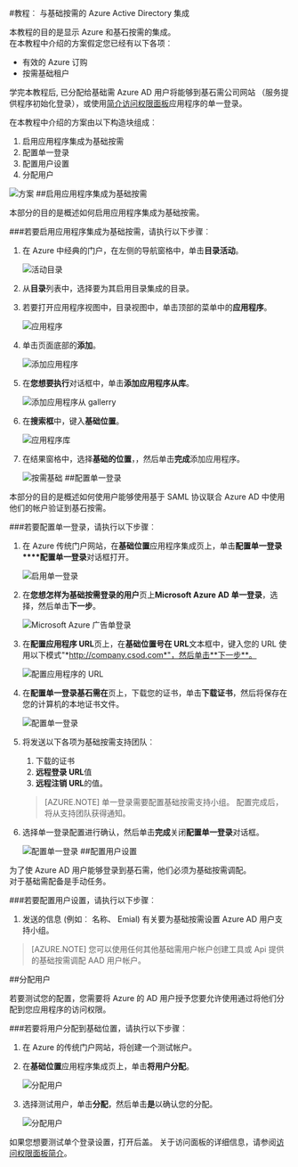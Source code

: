 <properties 
    pageTitle="教程︰ Azure Active Directory 集成基础需用 |Microsoft Azure" 
    description="了解如何使用 Azure Active Directory 基石按需启用单一登录、 自动化资源调配，以及更多 ！" 
    services="active-directory" 
    authors="jeevansd"  
    documentationCenter="na" 
    manager="femila"/>
<tags 
    ms.service="active-directory" 
    ms.devlang="na" 
    ms.topic="article" 
    ms.tgt_pltfrm="na" 
    ms.workload="identity" 
    ms.date="09/29/2016" 
    ms.author="jeedes" />

#<a name="tutorial-azure-active-directory-integration-with-cornerstone-ondemand"></a>教程︰ 与基础按需的 Azure Active Directory 集成

本教程的目的是显示 Azure 和基石按需的集成。  
在本教程中介绍的方案假定您已经有以下各项︰

-   有效的 Azure 订购
-   按需基础租户

学完本教程后, 已分配给基础需 Azure AD 用户将能够到基石需公司网站 （服务提供程序初始化登录），或使用[简介访问权限面板](active-directory-saas-access-panel-introduction.md)应用程序的单一登录。

在本教程中介绍的方案由以下构造块组成︰

1.  启用应用程序集成为基础按需
2.  配置单一登录
3.  配置用户设置
4.  分配用户

![方案](./media/active-directory-saas-cornerstone-ondemand-tutorial/IC781593.png "方案")
##<a name="enabling-the-application-integration-for-cornerstone-ondemand"></a>启用应用程序集成为基础按需

本部分的目的是概述如何启用应用程序集成为基础按需。

###<a name="to-enable-the-application-integration-for-cornerstone-ondemand-perform-the-following-steps"></a>若要启用应用程序集成为基础按需，请执行以下步骤︰

1.  在 Azure 中经典的门户，在左侧的导航窗格中，单击**目录活动**。

    ![活动目录](./media/active-directory-saas-cornerstone-ondemand-tutorial/IC700993.png "活动目录")

2.  从**目录**列表中，选择要为其启用目录集成的目录。

3.  若要打开应用程序视图中，目录视图中，单击顶部的菜单中的**应用程序**。

    ![应用程序](./media/active-directory-saas-cornerstone-ondemand-tutorial/IC700994.png "应用程序")

4.  单击页面底部的**添加**。

    ![添加应用程序](./media/active-directory-saas-cornerstone-ondemand-tutorial/IC749321.png "添加应用程序")

5.  在**您想要执行**对话框中，单击**添加应用程序从库**。

    ![添加应用程序从 gallerry](./media/active-directory-saas-cornerstone-ondemand-tutorial/IC749322.png "添加应用程序从 gallerry")

6.  在**搜索框**中，键入**基础位置**。

    ![应用程序库](./media/active-directory-saas-cornerstone-ondemand-tutorial/IC781594.png "应用程序库")

7.  在结果窗格中，选择**基础的位置**，，然后单击**完成**添加应用程序。

    ![按需基础](./media/active-directory-saas-cornerstone-ondemand-tutorial/IC781595.png "按需基础")
##<a name="configuring-single-sign-on"></a>配置单一登录

本部分的目的是概述如何使用户能够使用基于 SAML 协议联合 Azure AD 中使用他们的帐户验证到基石按需。

###<a name="to-configure-single-sign-on-perform-the-following-steps"></a>若要配置单一登录，请执行以下步骤︰

1.  在 Azure 传统门户网站，在**基础位置**应用程序集成页上，单击**配置单一登录****配置单一登录**对话框打开。

    ![启用单一登录](./media/active-directory-saas-cornerstone-ondemand-tutorial/IC781596.png "启用单一登录")

2.  在**您想怎样为基础按需登录的用户**页上**Microsoft Azure AD 单一登录**，选择，然后单击**下一步**。

    ![Microsoft Azure 广告单登录](./media/active-directory-saas-cornerstone-ondemand-tutorial/IC781597.png "Microsoft Azure 广告单登录")

3.  在**配置应用程序 URL**页上，在**基础位置号在 URL**文本框中，键入您的 URL 使用以下模式"*http://company.csod.com*"，然后单击**下一步**。

    ![配置应用程序的 URL](./media/active-directory-saas-cornerstone-ondemand-tutorial/IC781598.png "配置应用程序的 URL")

4.  在**配置单一登录基石需在**页上，下载您的证书，单击**下载证书**，然后将保存在您的计算机的本地证书文件。

    ![配置单一登录](./media/active-directory-saas-cornerstone-ondemand-tutorial/IC781599.png "配置单一登录")

5.  将发送以下各项为基础按需支持团队︰

    1.  下载的证书
    2.  **远程登录 URL**值
    3.  **远程注销 URL**的值。

    >[AZURE.NOTE] 单一登录需要配置基础按需支持小组。
配置完成后，将从支持团队获得通知。

6.  选择单一登录配置进行确认，然后单击**完成**关闭**配置单一登录**对话框。

    ![配置单一登录](./media/active-directory-saas-cornerstone-ondemand-tutorial/IC781600.png "配置单一登录")
##<a name="configuring-user-provisioning"></a>配置用户设置

为了使 Azure AD 用户能够登录到基石需，他们必须为基础按需调配。  
对于基础需配备是手动任务。

###<a name="to-configure-user-provisioning-perform-the-following-steps"></a>若要配置用户设置，请执行以下步骤︰

1.  发送的信息 (例如︰ 名称、 Emial) 有关要为基础按需设置 Azure AD 用户支持小组。

>[AZURE.NOTE] 您可以使用任何其他基础需用户帐户创建工具或 Api 提供的基础按需调配 AAD 用户帐户。

##<a name="assigning-users"></a>分配用户

若要测试您的配置，您需要将 Azure 的 AD 用户授予您要允许使用通过将他们分配到您应用程序的访问权限。

###<a name="to-assign-users-to-cornerstone-ondemand-perform-the-following-steps"></a>若要将用户分配到基础位置，请执行以下步骤︰

1.  在 Azure 的传统门户网站，将创建一个测试帐户。

2.  在**基础位置**应用程序集成页上，单击**将用户分配**。

    ![分配用户](./media/active-directory-saas-cornerstone-ondemand-tutorial/IC775564.png "分配用户")

3.  选择测试用户，单击**分配**，然后单击**是**以确认您的分配。

    ![分配用户](./media/active-directory-saas-cornerstone-ondemand-tutorial/IC781601.png "分配用户")

如果您想要测试单个登录设置，打开后盖。 关于访问面板的详细信息，请参阅[访问权限面板简介](active-directory-saas-access-panel-introduction.md)。
